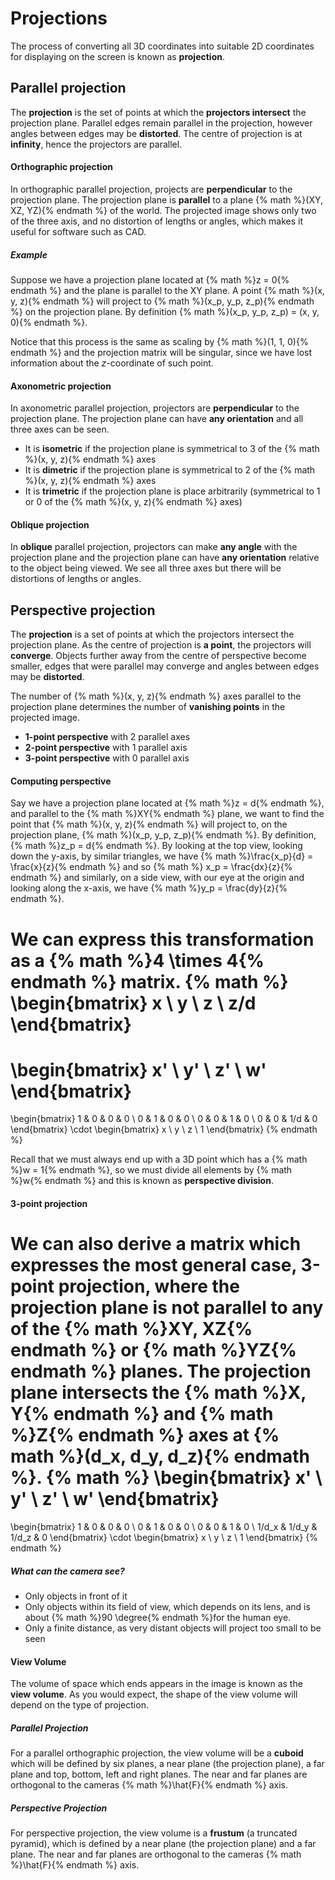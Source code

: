 # Projections

The process of converting all 3D coordinates into suitable 2D coordinates for displaying on the screen is known as **projection**.

## Parallel projection
The **projection** is the set of points at which the **projectors intersect** the projection plane. Parallel edges remain parallel in the projection, however angles between edges may be **distorted**. The centre of projection is at **infinity**, hence the projectors are parallel.

#### Orthographic projection
In orthographic parallel projection, projects are **perpendicular** to the projection plane. The projection plane is **parallel** to a plane {% math %}(XY, XZ, YZ){% endmath %} of the world. The projected image shows only two of the three axis, and no distortion of lengths or angles, which makes it useful for software such as CAD.

##### Example
Suppose we have a projection plane located at {% math %}z = 0{% endmath %} and the plane is parallel to the XY plane. A point {% math %}(x, y, z){% endmath %} will project to {% math %}(x_p, y_p, z_p){% endmath %} on the projection plane. By definition {% math %}(x_p, y_p, z_p) = (x, y, 0){% endmath %}.

Notice that this process is the same as scaling by {% math %}(1, 1, 0){% endmath %} and the projection matrix will be singular, since we have lost information about the *z*-coordinate of such point.

#### Axonometric projection
In axonometric parallel projection, projectors are **perpendicular** to the projection plane. The projection plane can have **any orientation** and all three axes can be seen.

- It is **isometric** if the projection plane is symmetrical to 3 of the {% math %}(x, y, z){% endmath %} axes
- It is **dimetric** if the projection plane is symmetrical to 2 of the {% math %}(x, y, z){% endmath %} axes
- It is **trimetric** if the projection plane is place arbitrarily (symmetrical to 1 or 0 of the {% math %}(x, y, z){% endmath %} axes)

#### Oblique projection
In **oblique** parallel projection, projectors can make **any angle** with the projection plane and the projection plane can have **any orientation** relative to the object being viewed. We see all three axes but there will be distortions of lengths or angles.

## Perspective projection
The **projection** is a set of points at which the projectors intersect the projection plane. As the centre of projection is **a point**, the projectors will **converge**. Objects further away from the centre of perspective become smaller, edges that were parallel may converge and angles between edges may be **distorted**.

The number of {% math %}(x, y, z){% endmath %} axes parallel to the projection plane determines the number of **vanishing points** in the projected image.
- **1-point perspective** with 2 parallel axes
- **2-point perspective** with 1 parallel axis
- **3-point perspective** with 0 parallel axis

#### Computing perspective
Say we have a projection plane located at {% math %}z = d{% endmath %}, and parallel to the {% math %}XY{% endmath %} plane, we want to find the point that {% math %}(x, y, z){% endmath %} will project to, on the projection plane, {% math %}(x_p, y_p, z_p){% endmath %}. By definition, {% math %}z_p = d{% endmath %}. By looking at the top view, looking down the y-axis, by similar triangles, we have {% math %}\frac{x_p}{d} = \frac{x}{z}{% endmath %} and so {% math %} x_p = \frac{dx}{z}{% endmath %} and similarly, on a side view, with our eye at the origin and looking along the x-axis, we have {% math %}y_p = \frac{dy}{z}{% endmath %}.

We can express this transformation as a {% math %}4 \times 4{% endmath %} matrix.
{% math %}
\begin{bmatrix}
    x \\
    y \\
    z \\
    z/d
\end{bmatrix}
=
\begin{bmatrix}
    x' \\
    y' \\
    z' \\
    w'
\end{bmatrix}
=
\begin{bmatrix}
    1 & 0 & 0 & 0 \\
    0 & 1 & 0 & 0 \\
    0 & 0 & 1 & 0 \\
    0 & 0 & 1/d & 0
\end{bmatrix}
\cdot
\begin{bmatrix}
    x \\
    y \\
    z \\
    1
\end{bmatrix}
{% endmath %}

Recall that we must always end up with a 3D point which has a {% math %}w = 1{% endmath %}, so we must divide all elements by {% math %}w{% endmath %} and this is known as **perspective division**.

#### 3-point projection
We can also derive a matrix which expresses the most general case, **3-point projection**, where the projection plane is not parallel to any of the {% math %}XY, XZ{% endmath %} or {% math %}YZ{% endmath %} planes. The projection plane intersects the {% math %}X, Y{% endmath %} and {% math %}Z{% endmath %} axes at {% math %}(d_x, d_y, d_z){% endmath %}.
{% math %}
\begin{bmatrix}
    x' \\
    y' \\
    z' \\
    w'
\end{bmatrix}
=
\begin{bmatrix}
    1 & 0 & 0 & 0 \\
    0 & 1 & 0 & 0 \\
    0 & 0 & 1 & 0 \\
    1/d_x & 1/d_y & 1/d_z & 0
\end{bmatrix}
\cdot
\begin{bmatrix}
    x \\
    y \\
    z \\
    1
\end{bmatrix}
{% endmath %}

##### What can the camera see?
- Only objects in front of it
- Only objects within its field of view, which depends on its lens, and is about {% math %}90 \degree{% endmath %}for the human eye.
- Only a finite distance, as very distant objects will project too small to be seen

#### View Volume
The volume of space which ends appears in the image is known as the **view volume**. As you would expect, the shape of the view volume will depend on the type of projection.

##### Parallel Projection
For a parallel orthographic projection, the view volume will be a **cuboid** which will be defined by six planes, a near plane (the projection plane), a far plane and top, bottom, left and right planes. The near and far planes are orthogonal to the cameras {% math %}\hat{F}{% endmath %} axis.

##### Perspective Projection
For perspective projection, the view volume is a **frustum** (a truncated pyramid), which is defined by a near plane (the projection plane) and a far plane. The near and far planes are orthogonal to the cameras {% math %}\hat{F}{% endmath %} axis.
